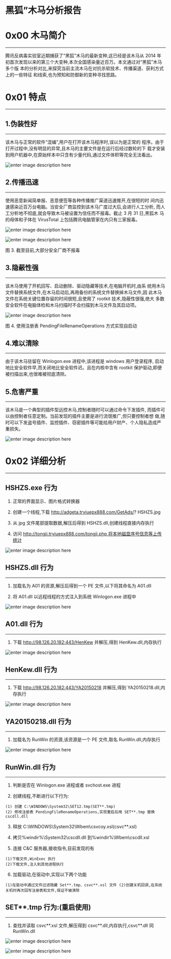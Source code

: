 # 黑狐”木马分析报告

0x00 木马简介
=========

* * *

腾讯反病毒实验室近期捕获了“黑狐”木马的最新变种,这已经是该木马从 2014 年初首次发现以来的第三个大变种,本次全国感染量近百万。本文通过对“黑狐”木马多个版 本的分析对比,来探究当前主流木马在对抗杀软技术、传播渠道、获利方式上的一些特征 和线索,也为预知和防御新的变种寻找思路。

0x01 特点
=======

* * *

1.伪装性好
------

* * *

该木马与正常的软件“混编”,用户在打开该木马程序时,误以为是正常的 程序。由于打开过程中,没有明显的异常,且木马的主要文件是在运行后经过数轮的下 载才安装到用户机器中,在原始样本中只含有少量代码,通过文件体积等完全无法看出。

![enter image description here](http://drops.javaweb.org/uploads/images/dd9b38e06ead688d2e3f7a1ada913663d6ed0b19.jpg)

2.传播迅速
------

* * *

使用恶意新闻简单报、恶意便签等各种传播推广渠道迅速推开,在很短的时 间内迅速感染近百万台电脑。当安全厂商监控到该木马广度过大后,会进行人工分析, 而人工分析地不彻底,就会导致木马被设置为信任而不报毒。截止 3 月 31 日,黑狐木 马的母体和子体在 VirusTotal 上包括腾讯电脑管家在内只有三家报毒。

![enter image description here](http://drops.javaweb.org/uploads/images/00195abd27e6aee6ee5fa11cdf2835a5ab796aa4.jpg)

![enter image description here](http://drops.javaweb.org/uploads/images/8f9ed8f713ad1003a97c1759532f87a9d3864ceb.jpg)

图 3. 截至目前,大部分安全厂商不报毒

3.隐蔽性强
------

* * *

该木马使用了开机回写、启动删除、驱动隐藏等技术,在电脑开机时,由系 统用木马文件替换系统文件,在木马启动后,再用备份的系统文件替换掉木马文件,因 此木马文件在系统关键位置存留的时间很短,且使用了 rootkit 技术,隐蔽性很强,绝大 多数安全软件在电脑体检和木马扫描时不会扫描到木马文件及其启动项。

![enter image description here](http://drops.javaweb.org/uploads/images/d2fbec63159b0968024a0d134c3972246f3a38cc.jpg)

图 4. 使用注册表 PendingFileRenameOperations 方式实现自启动

4.难以清除
------

* * *

由于该木马驻留在 Winlogon.exe 进程中,该进程是 windows 用户登录程序, 启动地比安全软件早,而关闭地比安全软件迟。且在内核中含有 rootkit 保护驱动,即便 被扫描出来,也很难被彻底清除。

5.危害严重
------

* * *

该木马是一个典型的插件型远控木马,控制者随时可以通过命令下发插件, 而插件可以由控制者任意定制。当前发现的插件主要是进行流氓推广,但只要控制者想 做,随时可以下发盗号插件、监控插件、窃密插件等可能给用户财产、个人隐私造成严 重损失。

![enter image description here](http://drops.javaweb.org/uploads/images/41cafa1f37fcad2b405ac5b2615b17076ce9eae5.jpg)

0x02 详细分析
=========

* * *

HSHZS.exe 行为
------------

1) 正常的界面显示、图片格式转换器

2) 创建一个线程,下载 http://adgeta.tryiuepx888.com/GetAds/? HSHZS.jpg

3) 从 jpg 文件尾部提取数据,解压后得到 HSHZS.dll,创建线程直接内存执行

4) 访问 http://tongji.tryiuepx888.com/tongji.php,将本地磁盘序号信息等上传统计

![enter image description here](http://drops.javaweb.org/uploads/images/339655cbb2edb4c0cffae758108ae1f1a11aac45.jpg)

HSHZS.dll 行为
------------

* * *

1) 加载名为 A01 的资源,解压后得到一个 PE 文件,以下将其命名为 A01.dll

2) 将 A01.dll 以远程线程的方式注入到系统 Winlogon.exe 进程中

![enter image description here](http://drops.javaweb.org/uploads/images/82b9263e2f1df44e79135c66537a13e84b1bb1ac.jpg)

A01.dll 行为
----------

* * *

1) 下载 http://98.126.20.182:443/HenKew 并解压,得到 HenKew.dll,内存执行

![enter image description here](http://drops.javaweb.org/uploads/images/b7103fe0e2851344bdad2ef0962906733b7deac5.jpg)

HenKew.dll 行为
-------------

* * *

1) 下载 http://98.126.20.182:443/YA20150218 并解压,得到 YA20150218.dll,内存执行

![enter image description here](http://drops.javaweb.org/uploads/images/76b43e14c10cfa6eec754bb29217c2bea6513996.jpg)

YA20150218.dll 行为
-----------------

* * *

1) 加载名为 RunWin 的资源,该资源是一个 PE 文件,取名 RunWin.dll,内存执行

![enter image description here](http://drops.javaweb.org/uploads/images/15e7edbb25b1dfbe002aec56886b85e100707924.jpg)

RunWin.dll 行为
-------------

* * *

1) 判断是否在 Winlogon.exe 进程或者 svchost.exe 进程

2) 创建线程,不断进行以下行为:

```
(1) 创建 C:\WINDOWS\System32\SET12.tmp(SET**.tmp)
(2) 修改注册表 PendingFileRenameOperations,实现重启后用 SET**.tmp 替换cscdll.dll

```

3) 释放 C:\WINDOWS\System32\Wbem\csvcoy.xsl(csvc**.xsl)

4) 拷贝%windir%\System32\cscdll.dll 到%windir%\Wbem\cscdll.xsl

5) 连接 C&C 服务器,接收指令,目前发现的有

```
(1)下载文件,WinExec 执行
(2)下载文件,注入到其他进程执行

```

6) 加载驱动,在驱动中,实现以下两个功能

```
(1)在驱动中通过文件过滤隐藏 Set**.tmp、csvc**.xsl 文件 (2)创建关机回调,在系统关机时再次回写注册表和文件,保证不被清除

```

SET**.tmp 行为:(重启使用)
-------------------

* * *

1) 查找并读取 csvc**.xsl 文件,解压得到 csvc**.dll,内存执行,csvc**.dll 同 RunWin.dll

![enter image description here](http://drops.javaweb.org/uploads/images/796b12a2da948cb07f64e236e2bce58922f653e1.jpg)

![enter image description here](http://drops.javaweb.org/uploads/images/c34db99c8bf0506492bb902fcdca91e1b5a51f91.jpg)